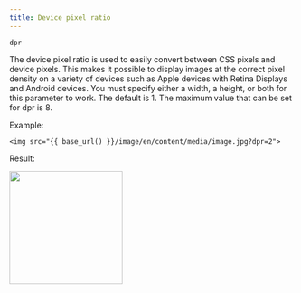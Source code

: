 ```yaml
---
title: Device pixel ratio
---
```


`dpr`

The device pixel ratio is used to easily convert between CSS pixels and device pixels. This makes it possible to display images at the correct pixel density on a variety of devices such as Apple devices with Retina Displays and Android devices. You must specify either a width, a height, or both for this parameter to work. The default is 1. The maximum value that can be set for dpr is 8.

Example:

```twig
<img src="{{ base_url() }}/image/en/content/media/image.jpg?dpr=2">
```

Result:

<img width="200" src="[base_url]/image/en/content/media/image.jpg?q=70&w=200&h=200&dpr=2" />
